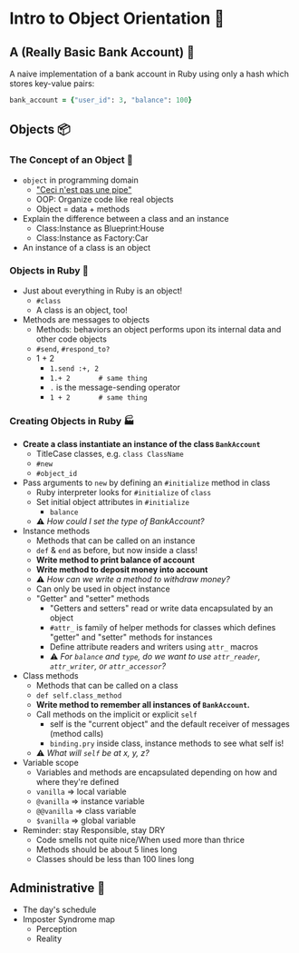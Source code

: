 # Intro to Object Orientation 🧱

## A (Really Basic Bank Account) 🧩

A naive implementation of a bank account in Ruby using only a hash which stores key-value pairs:

```ruby
bank_account = {"user_id": 3, "balance": 100}
```

## Objects 📦

### The Concept of an Object 🤔

- `object` in programming domain
  - ["Ceci n'est pas une pipe"](https://i.kym-cdn.com/entries/icons/original/000/022/133/the-treachery-of-images-this-is-not-a-pipe-1948(2).jpg)
  - OOP: Organize code like real objects
  - Object = data + methods
- Explain the difference between a class and an instance
  - Class:Instance as Blueprint:House
  - Class:Instance as Factory:Car
- An instance of a class is an object

### Objects in Ruby 💎

- Just about everything in Ruby is an object!
  - `#class`
  - A class is an object, too!
- Methods are messages to objects
  - Methods: behaviors an object performs upon its internal data and other code objects
  - `#send`, `#respond_to?`
  - 1 + 2
    - `1.send :+, 2`
    - `1.+ 2       # same thing`
    - `.` is the message-sending operator
    - `1 + 2       # same thing`

### Creating Objects in Ruby 🏭

- **Create a class instantiate an instance of the class `BankAccount`**
  - TitleCase classes, e.g. `class ClassName`
  - `#new`
  - `#object_id`
- Pass arguments to `new` by defining an `#initialize` method in class
  - Ruby interpreter looks for `#initialize` of `class`
  - Set initial object attributes in `#initialize`
    - `balance`
  - ⚠️ *How could I set the type of BankAccount?*
- Instance methods
  - Methods that can be called on an instance
  - `def` & `end` as before, but now inside a class!
  - **Write method to print balance of account**
  - **Write method to deposit money into account**
  - ⚠️ *How can we write a method to withdraw money?*
  - Can only be used in object instance
  - "Getter" and "setter" methods
    - "Getters and setters" read or write data encapsulated by an object
    - `#attr_` is family of helper methods for classes which defines "getter" and "setter" methods for instances
    - Define attribute readers and writers using `attr_` macros
    - ⚠️ *For `balance` and `type`, do we want to use `attr_reader`, `attr_writer`, or `attr_accessor`?*
- Class methods
  - Methods that can be called on a class
  - `def self.class_method`
  - **Write method to remember all instances of `BankAccount`.**
  - Call methods on the implicit or explicit `self`
    - self is the "current object" and the default receiver of messages (method calls)
    - `binding.pry` inside class, instance methods to see what self is!
  - ⚠️ *What will `self` be at x, y, z?*
- Variable scope
  - Variables and methods are encapsulated depending on how and where they're defined
  - `vanilla` => local variable
  - `@vanilla` => instance variable
  - `@@vanilla` => class variable
  - `$vanilla` => global variable
- Reminder: stay Responsible, stay DRY
  - Code smells not quite nice/When used more than thrice
  - Methods should be about 5 lines long
  - Classes should be less than 100 lines long

## Administrative 🧐

- The day's schedule
- Imposter Syndrome map
  - Perception
  - Reality